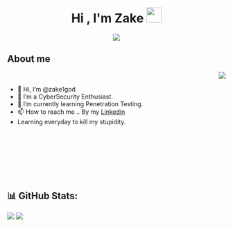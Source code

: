 <h1 align="center"><b>Hi , I'm Zake </b><img src="https://media.giphy.com/media/hvRJCLFzcasrR4ia7z/giphy.gif" width="35"></h1>
<p align="center">
  <a href="https://github.com/DenverCoder1/readme-typing-svg"><img src="https://readme-typing-svg.herokuapp.com?font=Time+New+Roman&color=cyan&size=25&center=true&vCenter=true&width=600&height=100&lines=Cybersecurity+Enthusiast,;Bug+Bounty+Hunter,;Active+Learner/Researcher..<3"></a>
</p>

## **About me**
<picture> <img align="right" src="https://media.giphy.com/media/zqihZZ5Qny4q4/giphy.gif"></picture>
<br>
- 👋 Hi, I’m @zake1god
- 👀 I’m a CyberSecurity Enthusiast.
- 🌱 I’m currently learning Penetration Testing.
- 📫 How to reach me .. By my [Linkedin](https://www.linkedin.com/in/zaki-zarkasih-95ab31197/)
- Learning everyday to kill my stupidity.
<br><br><br><br><br><br><br><br>

## 📊 GitHub Stats:
![](https://github-readme-stats.vercel.app/api?username=zake1god&theme=transparent&hide_border=false&include_all_commits=true&count_private=true)
![](https://github-readme-streak-stats.herokuapp.com/?user=zake1god&theme=transparent&hide_border=false)<br>
<br>
<!---
zake1god/zake1god is a ✨ special ✨ repository because its `README.md` (this file) appears on your GitHub profile.
You can click the Preview link to take a look at your changes.
--->
